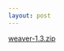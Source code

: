 ```yaml
---
layout: post
---
```


[weaver-1.3.zip](https://github.com/glouw/weaver/releases/download/weaver-1.3/weaver-1.3.zip)

